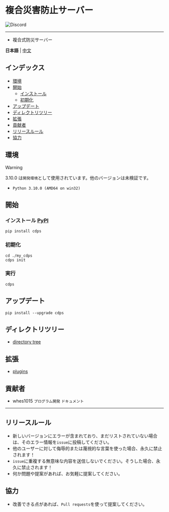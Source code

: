# 複合災害防止サーバー

<img alt="Discord" src="https://img.shields.io/discord/926545182407688273">

---

- 複合式防災サーバー

**日本語** | [中文](https://github.com/ExpTechTW/CDPS/blob/master/README.md)

## インデックス

- [環境](#環境)
- [開始](#開始)
  - [インストール](#インストール)
  - [初期化](#初期化)
- [アップデート](#アップデート)
- [ディレクトリツリー](#ディレクトリツリー)
- [拡張](#拡張)
- [貢献者](#貢献者)
- [リリースルール](#リリースルール)
- [協力](#協力)

## 環境

> [!WARNING]
> 3.10.0 は`開発環境`として使用されています。他のバージョンは未検証です。

- `Python 3.10.0 (AMD64 on win32)`

## 開始

### インストール [PyPI](https://pypi.org/project/cdps)

```
pip install cdps
```

### 初期化

```
cd ./my_cdps
cdps init
```

### 実行

```
cdps
```

## アップデート

```
pip install --upgrade cdps
```

## ディレクトリツリー

- [directory tree](https://github.com/ExpTechTW/CDPS/blob/master/docs/tree.md)

## 拡張

- [plugins](https://github.com/ExpTechTW/CDPS/blob/master/docs/plugins.md)

## 貢献者

- whes1015 `プログラム開発` `ドキュメント`

---

## リリースルール

- 新しいバージョンにエラーが含まれており、まだリストされていない場合は、そのエラー情報を`issue`に投稿してください。
- 他のユーザーに対して侮辱的または蔑視的な言葉を使った場合、永久に禁止されます！
- `issue`に重複する無意味な内容を送信しないでください。そうした場合、永久に禁止されます！
- 何か問題や提案があれば、お気軽に提案してください。

## 協力

- 改善できる点があれば、`Pull requests`を使って提案してください。
